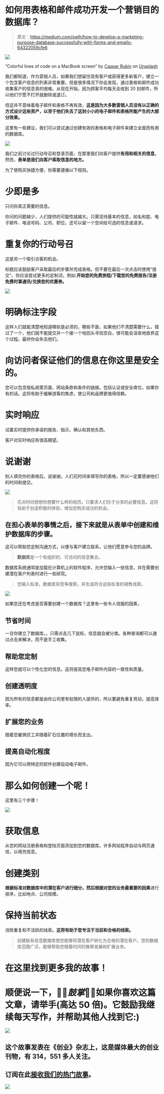 # 如何用表格和邮件成功开发一个营销目的数据库？

> 原文：<https://medium.com/swlh/how-to-develop-a-marketing-purpose-database-successfully-with-forms-and-emails-64322059cfe6>

![](img/c490bc353bb70d312a146161bae44856.png)

“Colorful lines of code on a MacBook screen” by [Caspar Rubin](https://unsplash.com/@casparrubin?utm_source=medium&utm_medium=referral) on [Unsplash](https://unsplash.com?utm_source=medium&utm_medium=referral)

我们都知道，作为营销人员，如果我们想留住现有客户或获得更多新客户，建立一个包含客户信息的列表非常重要。但是很多情况下你会发现，通过表格和邮件成功收集客户的信息真的很难。从现在开始，因为顾客平均每天会收到 20 封邮件，所以他们宁愿不打开就删除或退订。

但这并不意味着电子邮件和表格不再有效，**这是因为大多数营销人员没有以正确的方式设计这些资产，以至于他们失去了这封小小的电子邮件和表格所能产生的大部分效果。**

这里有一些建议，我们可以尝试通过创建有效的表格和电子邮件来建立全面而有用的数据库。

![](img/6f43218cbb0bbc7eaf2303a37fcaed16.png)

我们之前讨论过行动号召和登录页面，在那里我们向客户提供**有用和相关的信息**。然而，**表单是我们向客户索取信息的地方。**

为了使购买快捷方便，你需要遵循以下规则。

# 少即是多

只问你真正需要的信息。

你问的问题越少，人们提供的可能性就越大。只需坚持基本的信息，如名和姓、电子邮件、电话号码、公司、职位，还可以留一个空间给可选的信息或请求。

# 重复你的行动号召

这是另一个吸引访客的机会。

标题应该鼓励客户采取最后的步骤并完成表格。但不要在最后一次点击时使用“提交”。你应该尝试更多的定制词，例如:**开始您的免费旅程/下载您的免费报告/注册免费时事通讯/兑换您的优惠券。**

![](img/4acafe51fef47a83edaefa60fd34b5de.png)

# **明确标注字段**

这样人们就能清楚地知道哪些是必须的，哪些不是。如果他们不清楚需要什么，错过了一个，他们就不能提交并一个接一个地回头寻找空白，很可能会沮丧地放弃这个过程。最终你会失去他们。

# 向访问者保证他们的信息在你这里是安全的。

您可以包含隐私政策页面、网站条款和条件的链接。包括认证或安全席位，如果你有的话。这将有助于缓解游客的焦虑，使公司和品牌更值得信赖。

# 实时响应

试着实时提供你承诺的报告、指示、确认和其他东西。

客户对实时响应有很高期望。

# 说谢谢

别人填完你的表格后，说谢谢。人们花时间来填写你的表格，所以一定要感谢他们的时间和提交。

![](img/bb1f49dc3c62f18832d9b3544a3b3b30.png)

> 花点时间想想你想要什么样的经历。只要求人们乐于分享的必要信息。这将有助于创造积极的体验，增加您购买成功的机会。

## 在担心表单的事情之后，接下来就是从表单中创建和维护数据库的步骤。

这可以帮助您定制沟通方式，以便与客户建立联系，让他们愿意参与您的品牌。

> **数据库**是一个有组织的、可访问的信息集合。

数据库系统通常是加载在计算机上的软件程序，允许您输入一些信息，并在需要创建潜在客户列表时进行一些研究。

> 您输入标准，数据库将竞争搜索，并生成符合这些标准的销售线索。

![](img/f976f0a0fc626d1648e0f017d476ee3e.png)

如果您还在考虑是否需要创建一个数据库？这里有一些令人信服的因素，

## 节省时间

一旦你建立了数据库。，只需点击几下鼠标，信息就会被分类。各种查询都可以通过点击来解决，而不是手工收集。

## 帮助您定制

这样您就可以个性化您的信息。这将提高您电子邮件内容的一致性和质量。

## 创建透明度

因为所有的信息都是由你公司里有权限的人提供的，所以要避免重复劳动，提高效率。

## 扩展您的业务

随着您雇佣员工并随着矿石位置的增长而支出。

## 提高自动化程度

因为它可以用特定的软件创建自动电子邮件。

# 那么如何创建一个呢！

这里有三个步骤！

![](img/7eb7cc6d04c0e26d74d05cc8d3ad022f.png)

# 获取信息

从您的网站注册表格和登陆页面添加到您的数据库。许多网站程序自动与网页通信，以填充信息。

# 创建类别

**根据标准对数据库中的潜在客户进行细分，然后根据对您的业务最重要的因素**进行排序，比如地点、公司规模。

# 保持当前状态

消除重复和不活跃的线索。**这将有助于您专注于当前和合格的线索。**

> 创建联系信息数据库使您能够将潜在客户转化为合格的潜在客户。您的数据库范围广泛，能够帮助您随着时间的推移发展和扩展业务。

# 在这里找到更多我的故事！

# 顺便说一下，👏🏻*鼓掌*👏🏻如果你喜欢这篇文章，请举手(高达 50 倍)。它鼓励我继续每天写作，并帮助其他人找到它:)

[![](img/308a8d84fb9b2fab43d66c117fcc4bb4.png)](https://medium.com/swlh)

## 这个故事发表在《创业》杂志上，这是媒体最大的创业刊物，有 314，551 多人关注。

## 订阅在此[接收我们的热门故事](http://growthsupply.com/the-startup-newsletter/)。

[![](img/b0164736ea17a63403e660de5dedf91a.png)](https://medium.com/swlh)